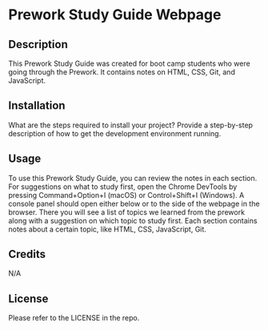 # Prework Study Guide Webpage

## Description

This Prework Study Guide was created for boot camp students who were going through the Prework. It contains notes on HTML, CSS, Git, and JavaScript.


## Installation

What are the steps required to install your project? Provide a step-by-step description of how to get the development environment running.

## Usage

 To use this Prework Study Guide, you can review the notes in each section. For suggestions on what to study first, open the Chrome DevTools by pressing Command+Option+I (macOS) or Control+Shift+I (Windows). A console panel should open either below or to the side of the webpage in the browser. There you will see a list of topics we learned from the prework along with a suggestion on which topic to study first.
 Each section contains notes about a certain topic, like HTML, CSS, JavaScript, Git. 
 
 
## Credits

N/A

## License

Please refer to the LICENSE in the repo.

